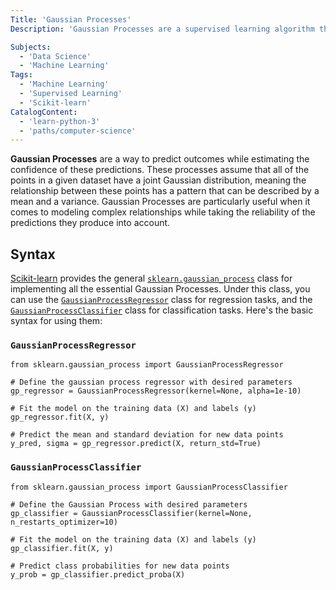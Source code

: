 ```yaml
---
Title: 'Gaussian Processes'
Description: 'Gaussian Processes are a supervised learning algorithm that predicts outcomes as distributions, assuming that any set of input points follows a joint Gaussian distribution.'

Subjects:
  - 'Data Science'
  - 'Machine Learning'
Tags:
  - 'Machine Learning'
  - 'Supervised Learning'
  - 'Scikit-learn'
CatalogContent:
  - 'learn-python-3'
  - 'paths/computer-science'
---
```


**Gaussian Processes** are a way to predict outcomes while estimating the confidence of these predictions. These processes assume that all of the points in a given dataset have a joint Gaussian distribution, meaning the relationship between these points has a pattern that can be described by a mean and a variance. Gaussian Processes are particularly useful when it comes to modeling complex relationships while taking the reliability of the predictions they produce into account.

## Syntax

[Scikit-learn](https://www.codecademy.com/resources/docs/sklearn) provides the general [`sklearn.gaussian_process`](https://scikit-learn.org/stable/modules/gaussian_process.html) class for implementing all the essential Gaussian Processes. 
Under this class, you can use the [`GaussianProcessRegressor`](https://scikit-learn.org/stable/modules/generated/sklearn.gaussian_process.GaussianProcessRegressor.html#sklearn.gaussian_process.GaussianProcessRegressor) class for regression tasks, and the [`GaussianProcessClassifier`](https://scikit-learn.org/stable/modules/generated/sklearn.gaussian_process.GaussianProcessClassifier.html#sklearn.gaussian_process.GaussianProcessClassifier) class for classification tasks. Here's the basic syntax for using them:

### `GaussianProcessRegressor`

```pseudo
from sklearn.gaussian_process import GaussianProcessRegressor

# Define the gaussian process regressor with desired parameters
gp_regressor = GaussianProcessRegressor(kernel=None, alpha=1e-10)

# Fit the model on the training data (X) and labels (y)
gp_regressor.fit(X, y)

# Predict the mean and standard deviation for new data points
y_pred, sigma = gp_regressor.predict(X, return_std=True)

```

### `GaussianProcessClassifier` 

```pseudo
from sklearn.gaussian_process import GaussianProcessClassifier

# Define the Gaussian Process with desired parameters
gp_classifier = GaussianProcessClassifier(kernel=None, n_restarts_optimizer=10)

# Fit the model on the training data (X) and labels (y)
gp_classifier.fit(X, y)

# Predict class probabilities for new data points
y_prob = gp_classifier.predict_proba(X)


```

